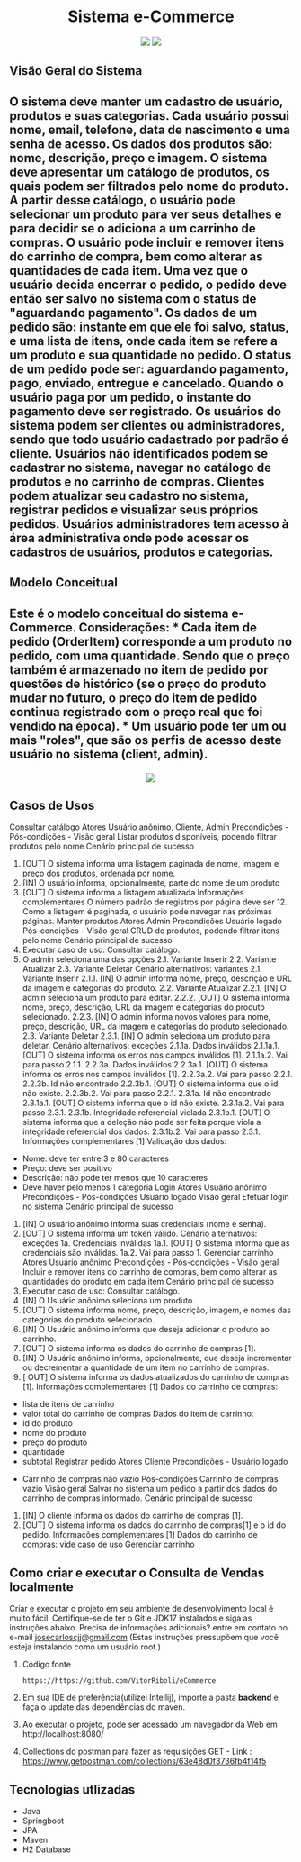 <h1 align="center">Sistema e-Commerce</h1>

<p align='center'> 
    <img src="https://img.shields.io/badge/Spring_Boot-F2F4F9?style=for-the-badge&logo=spring-boot"/>
    <img src="https://img.shields.io/badge/Java-ED8B00?style=for-the-badge&logo=java&logoColor=white"/>  
</p>    
<h2>Visão Geral do Sistema<h2>
O sistema deve manter um cadastro de usuário, produtos e suas categorias. Cada 
usuário possui nome, email, telefone, data de nascimento e uma senha de acesso. Os dados dos produtos são: nome, descrição, preço e imagem. O sistema deve apresentar um catálogo de produtos, os quais podem ser filtrados pelo nome do produto. A partir desse catálogo, o usuário pode selecionar um produto para ver seus detalhes e para decidir se o adiciona a um carrinho de compras. O usuário pode incluir e remover itens do carrinho de compra, bem como alterar as quantidades de cada item. Uma vez que o usuário decida encerrar o pedido, o pedido deve então ser salvo no sistema com o status de "aguardando pagamento". Os dados de um pedido são: instante em que ele foi salvo, status, e uma lista de itens, onde cada item se refere a um produto e sua quantidade no pedido. O status de um pedido pode ser: aguardando pagamento, pago, enviado, entregue e cancelado. Quando o usuário paga por um pedido, o instante do pagamento deve ser registrado. Os usuários do sistema podem ser clientes ou administradores, sendo que todo usuário cadastrado por padrão é cliente. Usuários não identificados podem se cadastrar no sistema, navegar no catálogo de produtos e no carrinho de compras. Clientes podem atualizar seu cadastro no sistema, registrar pedidos e visualizar seus próprios pedidos. Usuários administradores tem acesso à área administrativa onde pode acessar os cadastros de usuários, produtos e categorias. 

<h2>Modelo Conceitual<h2>
Este é o modelo conceitual do sistema e-Commerce. Considerações: 
* Cada item de pedido (OrderItem) corresponde a um produto no pedido, com uma 
quantidade. Sendo que o preço também é armazenado no item de pedido por 
questões de histórico (se o preço do produto mudar no futuro, o preço do item de 
pedido continua registrado com o preço real que foi vendido na época). 
* Um usuário pode ter um ou mais "roles", que são os perfis de acesso deste usuário 
no sistema (client, admin). 


<p align='center'>
  <img src="https://i.imgur.com/gwAS9j9.png"/>
<p>

<h2>Casos de Usos</h2>

Consultar catálogo 
Atores Usuário anônimo, Cliente, Admin
Precondições -
Pós-condições -
Visão geral Listar produtos disponíveis, podendo filtrar produtos pelo nome
Cenário principal de sucesso
1. [OUT] O sistema informa uma listagem paginada de nome, imagem e preço dos 
produtos, ordenada por nome.
2. [IN] O usuário informa, opcionalmente, parte do nome de um produto 
3. [OUT] O sistema informa a listagem atualizada
Informações complementares
O número padrão de registros por página deve ser 12. Como a listagem é paginada, o 
usuário pode navegar nas próximas páginas.
Manter produtos 
Atores Admin
Precondições Usuário logado
Pós-condições -
Visão geral CRUD de produtos, podendo filtrar itens pelo nome
Cenário principal de sucesso
1. Executar caso de uso: Consultar catálogo. 
2. O admin seleciona uma das opções 
2.1. Variante Inserir 
2.2. Variante Atualizar 
2.3. Variante Deletar 
Cenário alternativos: variantes
2.1. Variante Inserir 
2.1.1. [IN] O admin informa nome, preço, descrição e URL da imagem e categorias do 
produto. 
2.2. Variante Atualizar 
2.2.1. [IN] O admin seleciona um produto para editar. 
2.2.2. [OUT] O sistema informa nome, preço, descrição, URL da imagem e categorias do 
produto selecionado. 
2.2.3. [IN] O admin informa novos valores para nome, preço, descrição, URL da imagem 
e categorias do produto selecionado. 
2.3. Variante Deletar 
2.3.1. [IN] O admin seleciona um produto para deletar.
Cenário alternativos: exceções
2.1.1a. Dados inválidos 
2.1.1a.1. [OUT] O sistema informa os erros nos campos inválidos [1]. 
2.1.1a.2. Vai para passo 2.1.1. 
2.2.3a. Dados inválidos 
2.2.3a.1. [OUT] O sistema informa os erros nos campos inválidos [1]. 
2.2.3a.2. Vai para passo 2.2.1. 
2.2.3b. Id não encontrado 
2.2.3b.1. [OUT] O sistema informa que o id não existe. 
2.2.3b.2. Vai para passo 2.2.1. 
2.3.1a. Id não encontrado 
2.3.1a.1. [OUT] O sistema informa que o id não existe. 
2.3.1a.2. Vai para passo 2.3.1. 
2.3.1b. Integridade referencial violada 
2.3.1b.1. [OUT] O sistema informa que a deleção não pode ser feita porque viola a 
integridade referencial dos dados. 
2.3.1b.2. Vai para passo 2.3.1.
Informações complementares
[1] Validação dos dados: 
* Nome: deve ter entre 3 e 80 caracteres 
* Preço: deve ser positivo 
* Descrição: não pode ter menos que 10 caracteres 
* Deve haver pelo menos 1 categoria
Login 
Atores Usuário anônimo
Precondições -
Pós-condições Usuário logado
Visão geral Efetuar login no sistema
Cenário principal de sucesso
1. [IN] O usuário anônimo informa suas credenciais (nome e senha). 
2. [OUT] O sistema informa um token válido. 
Cenário alternativos: exceções
1a. Credenciais inválidas 
1a.1. [OUT] O sistema informa que as credenciais são inválidas. 
1a.2. Vai para passo 1.
Gerenciar carrinho 
Atores Usuário anônimo
Precondições -
Pós-condições -
Visão geral Incluir e remover itens do carrinho de compras, bem como alterar 
as quantidades do produto em cada item
Cenário principal de sucesso
1. Executar caso de uso: Consultar catálogo. 
2. [IN] O Usuário anônimo seleciona um produto. 
3. [OUT] O sistema informa nome, preço, descrição, imagem, e nomes das categorias 
do produto selecionado. 
4. [IN] O Usuário anônimo informa que deseja adicionar o produto ao carrinho. 
5. [OUT] O sistema informa os dados do carrinho de compras [1]. 
6. [IN] O Usuário anônimo informa, opcionalmente, que deseja incrementar ou 
decrementar a quantidade de um item no carrinho de compras. 
7. [ OUT] O sistema informa os dados atualizados do carrinho de compras [1].
Informações complementares
[1] Dados do carrinho de compras: 
* lista de itens de carrinho 
* valor total do carrinho de compras 
Dados do item de carrinho: 
* id do produto 
* nome do produto 
* preço do produto 
* quantidade 
* subtotal
Registrar pedido 
Atores Cliente
Precondições - Usuário logado 
- Carrinho de compras não vazio
Pós-condições Carrinho de compras vazio
Visão geral Salvar no sistema um pedido a partir dos dados do carrinho de 
compras informado.
Cenário principal de sucesso
1. [IN] O cliente informa os dados do carrinho de compras [1]. 
2. [OUT] O sistema informa os dados do carrinho de compras[1] e o id do pedido.
Informações complementares
[1] Dados do carrinho de compras: vide caso de uso Gerenciar carrinho

  
<h2>Como criar e executar o Consulta de Vendas localmente</h2>

Criar e executar o projeto em seu ambiente de desenvolvimento local é muito fácil. Certifique-se de ter o Git e JDK17 instalados e siga as instruções abaixo. Precisa de informações adicionais? entre em contato no e-mail josecarloscjj@gmail.com 
(Estas instruções pressupõem que você esteja instalando como um usuário root.)

1. Código fonte

   ````https://https://github.com/VitorRiboli/eCommerce````

2. Em sua IDE de preferência(utilizei Intellij), importe a pasta **backend** e faça o update das dependências do maven.

3. Ao executar o projeto, pode ser acessado um navegador da Web em http://localhost:8080/

4. Collections do postman para fazer as requisições GET - Link : https://www.getpostman.com/collections/63e48d0f3736fb4f14f5


<h2>Tecnologias utlizadas</h2>

- Java
- Springboot
- JPA
- Maven
- H2 Database
